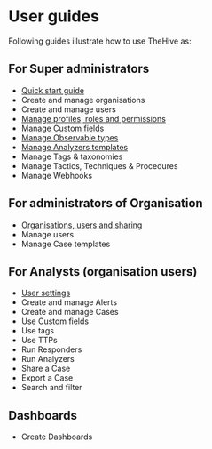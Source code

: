 # User guides

Following guides illustrate how to use TheHive as:

## For Super administrators

- [Quick start guide](quick-start.md)
- Create and manage organisations
- Create and manage users
- [Manage profiles, roles and permissions](./administration/profiles.md)
- [Manage Custom fields](./administration/custom-fields.md)
- [Manage Observable types](administration/observable-types.md)
- [Manage Analyzers templates](administration/analyzer-templates.md)
- Manage Tags & taxonomies
- Manage Tactics, Techniques & Procedures
- Manage Webhooks


## For administrators of Organisation

- [Organisations, users and sharing](./organisation/organisations-users-sharing.md)
- Manage users
- Manage Case templates

## For Analysts (organisation users)

- [User settings](./organisation/user-settings.md)
- Create and manage Alerts
- Create and manage Cases
- Use Custom fields
- Use tags
- Use TTPs
- Run Responders
- Run Analyzers
- Share a Case
- Export a Case
- Search and filter

## Dashboards

- Create Dashboards